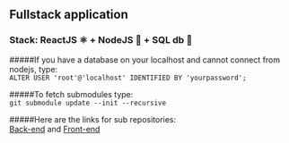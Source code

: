 ## Fullstack application
### Stack:  ReactJS ⚛️ + NodeJS 🚀 + SQL db 📙

#####If you have a database on your localhost and cannot connect from nodejs, type:  
`ALTER USER 'root'@'localhost' IDENTIFIED BY 'yourpassword';`

#####To fetch submodules type:  
`git submodule update --init --recursive`

#####Here are the links for sub repositories:  
[Back-end](https://github.com/MichalSalek/Fullstack-app-back-end) and [Front-end](https://github.com/MichalSalek/Fullstack-app-front-end)